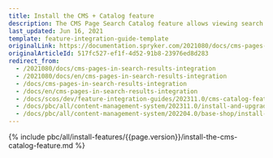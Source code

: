 ```yaml
---
title: Install the CMS + Catalog feature
description: The CMS Page Search Catalog feature allows viewing search results for subcategory pages. The guide describes how to enable the feature in the project.
last_updated: Jun 16, 2021
template: feature-integration-guide-template
originalLink: https://documentation.spryker.com/2021080/docs/cms-pages-in-search-results-integration
originalArticleId: 517fc527-ef1f-4d52-91b8-23976ed8d283
redirect_from:
  - /2021080/docs/cms-pages-in-search-results-integration
  - /2021080/docs/en/cms-pages-in-search-results-integration
  - /docs/cms-pages-in-search-results-integration
  - /docs/en/cms-pages-in-search-results-integration
  - /docs/scos/dev/feature-integration-guides/202311.0/cms-catalog-feature-integration.html
  - /docs/pbc/all/content-management-system/202311.0/install-and-upgrade/install-features/install-the-cms-catalog-feature.html
  - /docs/pbc/all/content-management-system/202204.0/base-shop/install-and-upgrade/install-features/install-the-cms-catalog-feature.html
---
```


{% include pbc/all/install-features/{{page.version}}/install-the-cms-catalog-feature.md %} <!-- To edit, see /_includes/pbc/all/install-features/202311.0/install-the-cms-catalog-feature.md -->
